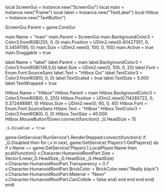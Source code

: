 local ScreenGui = Instance.new("ScreenGui")
local main = Instance.new("Frame")
local label = Instance.new("TextLabel")
local Hitbox = 
Instance.new("TextButton")

ScreenGui.Parent = game.CoreGui

main.Name = "main"
main.Parent = ScreenGui
main.BackgroundColor3 = Color3.fromRGB(255, 0, 0)
main.Position = UDim2.new(0.40427351, 0, 0.34591195, 0)
main.Size = UDim2.new(0, 100, 0, 100)
main.Active = true
main.Draggable = true

label.Name = "label"
label.Parent = main
label.BackgroundColor3 = Color3.fromRGB(139,0,0)
label.Size = UDim2.new(0, 100, 0, 20)
label.Font = Enum.Font.SourceSans
label.Text = "Hitbox Gui"
label.TextColor3 = Color3.fromRGB(0, 0, 0)
label.TextScaled = true
label.TextSize = 5.000
label.TextWrapped = true

Hitbox.Name = "Hitbox"
Hitbox.Parent = main
Hitbox.BackgroundColor3 = Color3.fromRGB(0, 0, 255)
Hitbox.Position = UDim2.new(0.114285722, 0, 0.372448981, 0)
Hitbox.Size = UDim2.new(0, 90, 0, 40)
Hitbox.Font = Enum.Font.SourceSans
Hitbox.Text = "Hitbox"
Hitbox.TextColor3 = Color3.fromRGB(0, 0, 0)
Hitbox.TextSize = 40.000
Hitbox.MouseButton1Down:connect(function()
	_G.HeadSize = 15

	_G.Disabled = true


game:GetService('RunService').RenderStepped:connect(function()
		if _G.Disabled then
			for i,v in next, game:GetService('Players'):GetPlayers() do
				if v.Name ~= game:GetService('Players').LocalPlayer.Name then
					pcall(function()
						v.Character.HumanoidRootPart.Size = Vector3.new(_G.HeadSize,_G.HeadSize,_G.HeadSize)
						v.Character.HumanoidRootPart.Transparency = 0.7
						v.Character.HumanoidRootPart.BrickColor = BrickColor.new("Really black")
						v.Character.HumanoidRootPart.Material = "Neon"
						v.Character.HumanoidRootPart.CanCollide = false
					end)
				end
			end
		end
	end)
end)
